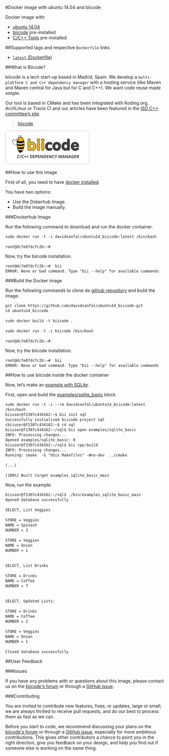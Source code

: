 #Docker image with ubuntu 14.04 and biicode

Docker image with:

*  [ubuntu 14.04](https://registry.hub.docker.com/_/ubuntu/)
*  [biicode](https://www.biicode.com/) pre-installed
*  [C/C++ Tools](http://docs.biicode.com/c++/installation.html#install-c-c-tools) pre-installed

##Supported tags and respective `Dockerfile` links

*  [`latest` (Dockerfile)](https://github.com/davidsanfal/ubuntu14_biicode/blob/master/Dockerfile)

##What is Biicode?

biicode is a tech start-up based in Madrid, Spain. We develop a `multi-platform C and C++ dependency manager` with a hosting service (like Maven and Maven central for Java but for C and C++). We want code reuse made simple.

Our tool is based in CMake and has been integrated with Koding.org, ArchLinux or Travis CI and our articles have been featured in the [ISO C++ committee’s site](http://isocpp.org/blog/2014/09/zeromq-biicode).

> [biicode](https://www.biicode.com/)

![biicode](https://raw.githubusercontent.com/davidsanfal/ubuntu14_biicode/master/docs/biicode-logo.png)

##How to use this image

First of all, you need to have [docker installed](https://docs.docker.com/installation/#installation).

You have two options:

*  Use the Dokerhub Image.
*  Build the image manually.

###Dockerhub Image

Run the following command to download and run the docker container.

```
sudo docker run -t -i davidsanfal/ubuntu14_biicode:latest /bin/bash

root@dc7e87dcfc2b:~#
```
Now, try the biicode installation.

```
root@dc7e87dcfc2b:~#  bii
ERROR: None or bad command. Type "bii --help" for available commands
```

###Build the Docker image

Run the following commands to clone de [github repository](https://github.com/davidsanfal/ubuntu14_biicode) and build the image.

```
git clone https://github.com/davidsanfal/ubuntu14_biicode.git
cd ubuntu14_biicode

sudo docker build -t biicode .

sudo docker run -t -i biicode /bin/bash

root@dc7e87dcfc2b:~#
```

Now, try the biicode installation.

```
root@dc7e87dcfc2b:~#  bii
ERROR: None or bad command. Type "bii --help" for available commands
```

##How to use biicode inside the docker container

Now, let’s make an [example with SQLite](http://docs.biicode.com/c++/examples/sqlite.html).

First, open and build the [examples/sqlite_basic](http://www.biicode.com/examples/sqlite_basic) block.

```
sudo docker run -t -i --rm davidsanfal/ubuntu14_biicode:latest /bin/bash
biiuser@f2307c434162:~$ bii init sql
Successfully initialized biicode project sql
cbiiuser@f2307c434162:~$ cd sql
biiuser@f2307c434162:~/sql$ bii open examples/sqlite_basic
INFO: Processing changes...
Opened examples/sqlite_basic: 0
biiuser@f2307c434162:~/sql$ bii cpp:build
INFO: Processing changes...
Running: cmake  -G "Unix Makefiles" -Wno-dev  ../cmake

(...)

[100%] Built target examples_sqlite_basic_main
```

Now, run the example.

```
biiuser@f2307c434162:~/sql$ ./bin/examples_sqlite_basic_main 
Opened database successfully

SELECT, List Veggies

STORE = Veggies
NAME = Spinach
NUMBER = 3

STORE = Veggies
NAME = Onion
NUMBER = 1


SELECT, List Drinks

STORE = Drinks
NAME = Coffee
NUMBER = 7


SELECT, Updated Lists:

STORE = Drinks
NAME = Coffee
NUMBER = 2

STORE = Veggies
NAME = Onion
NUMBER = 1

Closed database successfully
```

##User Feedback

###Issues

If you have any problems with or questions about this image, please contact us on the [biicode's forum](http://forum.biicode.com/) or through a [GitHub issue](https://github.com/davidsanfal/ubuntu14_biicode/issues).


###Contributing

You are invited to contribute new features, fixes, or updates, large or small; we are always thrilled to receive pull requests, and do our best to process them as fast as we can.

Before you start to code, we recommend discussing your plans on the [biicode's forum](http://forum.biicode.com/) or through a [GitHub issue](https://github.com/davidsanfal/ubuntu14_biicode/issues), especially for more ambitious contributions. This gives other contributors a chance to point you in the right direction, give you feedback on your design, and help you find out if someone else is working on the same thing.
